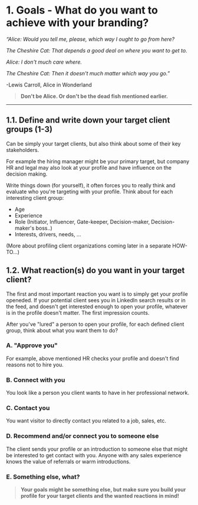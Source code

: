 # 1. Goals - What do you want to achieve with your branding?

*“Alice: Would you tell me, please, which way I ought to go from here?*

*The Cheshire Cat: That depends a good deal on where you want to get to.*

*Alice: I don't much care where.*

*The Cheshire Cat: Then it doesn't much matter which way you go.”*

-Lewis Carroll, Alice in Wonderland

> **Don't be Alice. Or don't be the dead fish mentioned earlier.**

---

## 1.1. Define and write down your target client groups (1-3)

Can be simply your target clients, but also think about some of their key stakeholders.

For example the hiring manager might be your primary target, but company HR and legal may also look at your profile and have influence on the decision making.

Write things down (for yourself), it often forces you to really think and evaluate who you're targeting with your profile. Think about for each interesting client group:

- Age
- Experience
- Role (Initiator, Influencer, Gate-keeper, Decision-maker, Decision-maker's boss..)
- Interests, drivers, needs, ...

(More about profiling client organizations coming later in a separate HOW-TO...)

## 1.2. What reaction(s) do you want in your target client?

The first and most important reaction you want is to simply get your profile openeded. If your potential client sees you in LinkedIn search results or in the feed, and doesn't get interested enough to open your profile, whatever is in the profile doesn't matter. The first impression counts.

After you've "lured" a person to open your profile, for each defined client group, think about what you want them to do?

### A. "Approve you"

For example, above mentioned HR checks your profile and doesn't find reasons not to hire you.

### B. Connect with you

You look like a person you client wants to have in her professional network.

### C. Contact you

You want visitor to directly contact you related to a job, sales, etc.

### D. Recommend and/or connect you to someone else

The client sends your profile or an introduction to someone else that might be interested to get contact with you. Anyone with any sales experience knows the value of referrals or warm introductions.

### E. Something else, what?

> **Your goals might be something else, but make sure you build your profile for your target clients and the wanted reactions in mind!**
